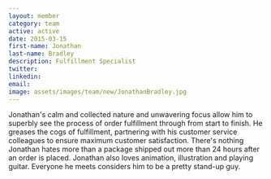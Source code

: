 ```yaml
---
layout: member
category: team
active: active
date: 2015-03-15
first-name: Jonathan
last-name: Bradley
description: Fulfillment Specialist
twitter:
linkedin:
email:
image: assets/images/team/new/JonathanBradley.jpg
---
```

Jonathan's calm and collected nature and unwavering focus allow him to superbly see the process of order fulfillment through from start to finish. He greases the cogs of fulfillment, partnering with his customer service colleagues to ensure maximum customer satisfaction. There's nothing Jonathan hates more than a package shipped out more than 24 hours after an order is placed. Jonathan also loves animation, illustration and playing guitar. Everyone he meets considers him to be a pretty stand-up guy.
